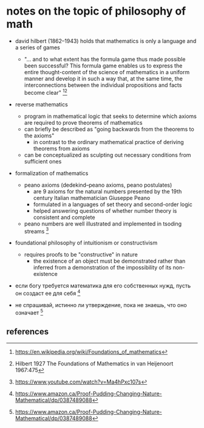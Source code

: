 # notes on the topic of philosophy of math

- david hilbert (1862–1943) holds that mathematics is only a language and a series of games
  - "... and to what extent has the formula game thus made possible been successful? This formula game 
    enables us to express the entire thought-content of the science of mathematics in a uniform manner and 
    develop it in such a way that, at the same time, the interconnections between the individual propositions
    and facts become clear" [^1][^2]

- reverse mathematics
  - program in mathematical logic that seeks to determine which axioms are required to prove theorems of mathematics 
  - can briefly be described as "going backwards from the theorems to the axioms"
    - in contrast to the ordinary mathematical practice of deriving theorems from axioms
  - can be conceptualized as sculpting out necessary conditions from sufficient ones

- formalization of mathematics
  - peano axioms (dedekind–peano axioms, peano postulates) 
    - are 9 axioms for the natural numbers presented by the 19th century Italian mathematician Giuseppe Peano
    - formulated in a languages of set theory and second-order logic 
    - helped answering questions of whether number theory is consistent and complete
  - peano numbers are well illustrated and implemented in tsoding streams [^4]

- foundational philosophy of intuitionism or constructivism
  - requires proofs to be "constructive" in nature
    - the existence of an object must be demonstrated 
      rather than inferred from a demonstration of the impossibility of its non-existence

- если богу требуется математика для его собственных нужд, пусть он создаст ее для себя [^3]
- не спрашивай, истинно ли утверждение, пока не знаешь, что оно означает [^3]


## references

[^1]: https://en.wikipedia.org/wiki/Foundations_of_mathematics
[^2]: Hilbert 1927 The Foundations of Mathematics in van Heijenoort 1967:475
[^3]: https://www.amazon.ca/Proof-Pudding-Changing-Nature-Mathematical/dp/0387489088
[^4]: https://www.youtube.com/watch?v=Ma4hPxc107s

